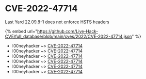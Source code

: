 # CVE-2022-47714

Last Yard 22.09.8-1 does not enforce HSTS headers

{% embed url="https://github.com/Live-Hack-CVE/full_database/blob/main/cves/2022/CVE-2022-47714.json" %}


* l00neyhacker ~> [CVE-2022-47714](https://www.alice-snow.ru/2022/database/cve-2022-47714/cve-2022-47714-l00neyhacker)
* l00neyhacker ~> [CVE-2022-47714](https://www.alice-snow.ru/2022/database/cve-2022-47714/cve-2022-47714-l00neyhacker)
* l00neyhacker ~> [CVE-2022-47714](https://www.alice-snow.ru/2022/database/cve-2022-47714/cve-2022-47714-l00neyhacker)
* l00neyhacker ~> [CVE-2022-47714](https://www.alice-snow.ru/2022/database/cve-2022-47714/cve-2022-47714-l00neyhacker)
* l00neyhacker ~> [CVE-2022-47714](https://www.alice-snow.ru/2022/database/cve-2022-47714/cve-2022-47714-l00neyhacker)
* l00neyhacker ~> [CVE-2022-47714](https://www.alice-snow.ru/2022/database/cve-2022-47714/cve-2022-47714-l00neyhacker)